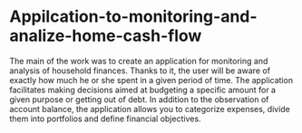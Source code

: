 # Appilcation-to-monitoring-and-analize-home-cash-flow
The main of the work was to create an application for monitoring and analysis of household finances. Thanks to it, the user will be aware of exactly how much he or she spent in a given period of time. The application facilitates making decisions aimed at budgeting a specific amount for a given purpose or getting out of debt. In addition to the observation of account balance, the application allows you to categorize expenses, divide them into portfolios and define financial objectives.

